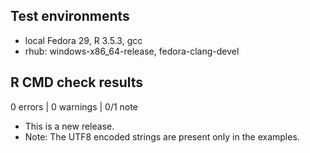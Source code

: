 ## Test environments
* local Fedora 29, R 3.5.3, gcc
* rhub: windows-x86_64-release, fedora-clang-devel

## R CMD check results

0 errors | 0 warnings | 0/1 note

* This is a new release.
* Note: The UTF8 encoded strings are present only in the examples. 

